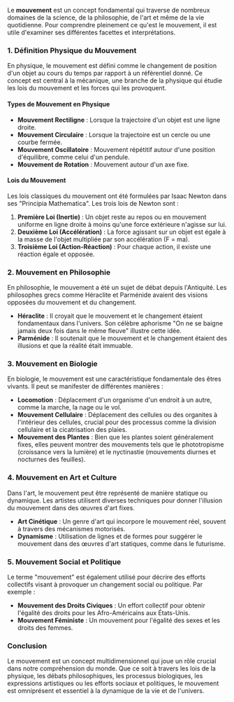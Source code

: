 Le **mouvement** est un concept fondamental qui traverse de nombreux domaines de la science, de la philosophie, de l'art et même de la vie quotidienne. Pour comprendre pleinement ce qu'est le mouvement, il est utile d'examiner ses différentes facettes et interprétations.

### 1. Définition Physique du Mouvement

En physique, le mouvement est défini comme le changement de position d'un objet au cours du temps par rapport à un référentiel donné. Ce concept est central à la mécanique, une branche de la physique qui étudie les lois du mouvement et les forces qui les provoquent.

#### Types de Mouvement en Physique

- **Mouvement Rectiligne** : Lorsque la trajectoire d'un objet est une ligne droite.
- **Mouvement Circulaire** : Lorsque la trajectoire est un cercle ou une courbe fermée.
- **Mouvement Oscillatoire** : Mouvement répétitif autour d'une position d'équilibre, comme celui d'un pendule.
- **Mouvement de Rotation** : Mouvement autour d'un axe fixe.

#### Lois du Mouvement

Les lois classiques du mouvement ont été formulées par Isaac Newton dans ses "Principia Mathematica". Les trois lois de Newton sont :

1. **Première Loi (Inertie)** : Un objet reste au repos ou en mouvement uniforme en ligne droite à moins qu'une force extérieure n'agisse sur lui.
2. **Deuxième Loi (Accélération)** : La force agissant sur un objet est égale à la masse de l'objet multipliée par son accélération (F = ma).
3. **Troisième Loi (Action-Réaction)** : Pour chaque action, il existe une réaction égale et opposée.

### 2. Mouvement en Philosophie

En philosophie, le mouvement a été un sujet de débat depuis l'Antiquité. Les philosophes grecs comme Héraclite et Parménide avaient des visions opposées du mouvement et du changement.

- **Héraclite** : Il croyait que le mouvement et le changement étaient fondamentaux dans l'univers. Son célèbre aphorisme "On ne se baigne jamais deux fois dans le même fleuve" illustre cette idée.
- **Parménide** : Il soutenait que le mouvement et le changement étaient des illusions et que la réalité était immuable.

### 3. Mouvement en Biologie

En biologie, le mouvement est une caractéristique fondamentale des êtres vivants. Il peut se manifester de différentes manières :

- **Locomotion** : Déplacement d'un organisme d'un endroit à un autre, comme la marche, la nage ou le vol.
- **Mouvement Cellulaire** : Déplacement des cellules ou des organites à l'intérieur des cellules, crucial pour des processus comme la division cellulaire et la cicatrisation des plaies.
- **Mouvement des Plantes** : Bien que les plantes soient généralement fixes, elles peuvent montrer des mouvements tels que le phototropisme (croissance vers la lumière) et le nyctinastie (mouvements diurnes et nocturnes des feuilles).

### 4. Mouvement en Art et Culture

Dans l'art, le mouvement peut être représenté de manière statique ou dynamique. Les artistes utilisent diverses techniques pour donner l'illusion du mouvement dans des œuvres d'art fixes.

- **Art Cinétique** : Un genre d'art qui incorpore le mouvement réel, souvent à travers des mécanismes motorisés.
- **Dynamisme** : Utilisation de lignes et de formes pour suggérer le mouvement dans des œuvres d'art statiques, comme dans le futurisme.

### 5. Mouvement Social et Politique

Le terme "mouvement" est également utilisé pour décrire des efforts collectifs visant à provoquer un changement social ou politique. Par exemple :

- **Mouvement des Droits Civiques** : Un effort collectif pour obtenir l'égalité des droits pour les Afro-Américains aux États-Unis.
- **Mouvement Féministe** : Un mouvement pour l'égalité des sexes et les droits des femmes.

### Conclusion

Le mouvement est un concept multidimensionnel qui joue un rôle crucial dans notre compréhension du monde. Que ce soit à travers les lois de la physique, les débats philosophiques, les processus biologiques, les expressions artistiques ou les efforts sociaux et politiques, le mouvement est omniprésent et essentiel à la dynamique de la vie et de l'univers.
